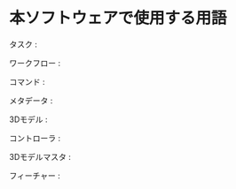 # 本ソフトウェアで使用する用語

タスク
: 

ワークフロー
: 

コマンド
: 

メタデータ
: 

3Dモデル
: 

コントローラ
: 

3Dモデルマスタ
: 

フィーチャー
: 
